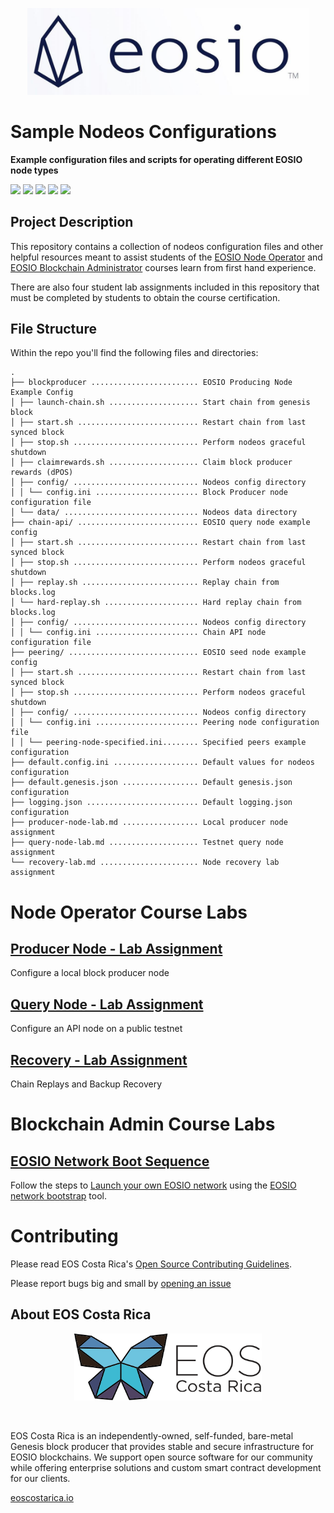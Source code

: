 <p align="center">
   <img src="./eosio-logo.jpeg" width="450">
</p>

# Sample Nodeos Configurations
**Example configuration files and scripts for operating different EOSIO node types**

![](https://img.shields.io/github/license/eoscostarica/sample-nodeos-configs) ![](https://img.shields.io/badge/code%20style-standard-brightgreen.svg) ![](https://img.shields.io/badge/%E2%9C%93-collaborative_etiquette-brightgreen.svg) ![](https://img.shields.io/twitter/follow/eoscostarica.svg?style=social&logo=twitter) ![](https://img.shields.io/github/forks/eoscostarica/sample-nodeos-configs?style=social)

## Project Description

This repository contains a collection of nodeos configuration files and other helpful resources meant to assist students of the [EOSIO Node Operator](https://training.eos.io/courses/eosio-node-operator) and [EOSIO Blockchain Administrator](https://training.eos.io/courses/eosio-blockchain-administrator) courses learn from first hand experience.

There are also four student lab assignments included in this repository that must be completed by students to obtain the course certification.

## File Structure

Within the repo you'll find the following files and directories:

```
. 
├── blockproducer ........................ EOSIO Producing Node Example Config
│ ├── launch-chain.sh .................... Start chain from genesis block 
│ ├── start.sh ........................... Restart chain from last synced block
│ ├── stop.sh ............................ Perform nodeos graceful shutdown
│ ├── claimrewards.sh .................... Claim block producer rewards (dPOS)
│ ├── config/ ............................ Nodeos config directory
│ │ └── config.ini ....................... Block Producer node configuration file
│ └── data/ .............................. Nodeos data directory
├── chain-api/ ........................... EOSIO query node example config
│ ├── start.sh ........................... Restart chain from last synced block
│ ├── stop.sh ............................ Perform nodeos graceful shutdown
│ ├── replay.sh .......................... Replay chain from blocks.log
│ └── hard-replay.sh ..................... Hard replay chain from blocks.log
│ ├── config/ ............................ Nodeos config directory
│ │ └── config.ini ....................... Chain API node configuration file
├── peering/ ............................. EOSIO seed node example config
│ ├── start.sh ........................... Restart chain from last synced block
│ ├── stop.sh ............................ Perform nodeos graceful shutdown
│ ├── config/ ............................ Nodeos config directory
│ │ └── config.ini ....................... Peering node configuration file 
│ │ └── peering-node-specified.ini........ Specified peers example configuration
├── default.config.ini ................... Default values for nodeos configuration  
├── default.genesis.json ................. Default genesis.json configuration 
├── logging.json ......................... Default logging.json configuration 
├── producer-node-lab.md ................. Local producer node assignment
├── query-node-lab.md .................... Testnet query node assignment
└── recovery-lab.md ...................... Node recovery lab assignment
```

# Node Operator Course Labs 

## [Producer Node - Lab Assignment](https://github.com/eoscostarica/sample-nodeos-configs/blob/main/producer-node-lab.md)
Configure a local block producer node

## [Query Node - Lab Assignment](https://github.com/eoscostarica/sample-nodeos-configs/blob/main/query-node-lab.md)
Configure an API node on a public testnet

## [Recovery - Lab Assignment](https://github.com/eoscostarica/sample-nodeos-configs/blob/main/recovery-lab.md)
Chain Replays and Backup Recovery 

# Blockchain Admin Course Labs

## [EOSIO Network Boot Sequence](https://github.com/eoscostarica/sample-nodeos-configs/blob/main/network-boot-lab.md)

Follow the steps to [Launch your own EOSIO network](https://guide.eoscostarica.io/docs/tutorials/private-network-installation) using the [EOSIO network bootstrap](https://github.com/eoscostarica/eosio-network-bootstrap) tool.

# Contributing

Please read EOS Costa Rica's [Open Source Contributing Guidelines](https://developers.eoscostarica.io/docs/open-source-guidelines).

Please report bugs big and small by [opening an issue](https://github.com/eoscostarica/sample-nodeos-configs/issues/new/choose)

## About EOS Costa Rica

<p align="center">
	<a href="https://eoscostarica.io">
		<img src="https://github.com/eoscostarica/eos-rate/raw/master/docs/eoscostarica-logo-black.png" width="300">
	</a>
</p>
<br/>

EOS Costa Rica is an independently-owned, self-funded, bare-metal Genesis block producer that provides stable and secure infrastructure for EOSIO blockchains. We support open source software for our community while offering enterprise solutions and custom smart contract development for our clients.

[eoscostarica.io](https://eoscostarica.io)
